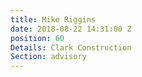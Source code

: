 ```yaml
---
title: Mike Riggins
date: 2018-08-22 14:31:00 Z
position: 60
Details: Clark Construction
Section: advisory
---
```


